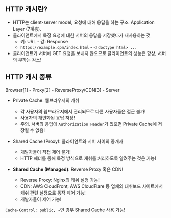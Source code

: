 ## HTTP 캐시란?

- HTTP는 client-server model, 요청에 대해 응답을 하는 구조. Application Layer (7계층).
- 클라이언트에서 특정 요청에 대한 서버의 응답을 저장했다가 재사용하는 것
    - 키: URL - 값: Response
    - `https://example.cpm/index.html` - `<!doctype html> ...`
- 클라이언트가 서버에 GET 요청을 보내지 않으므로 클라이언트의 성능은 향상, 서버의 부하는 감소!

## HTTP 캐시 종류

Browser[1] - Proxy[2] - ReverseProxy/CDN[3] - Server

- Private Cache: 웹브라우저의 캐쉬

    - 각 사용자의 웹브라우저에서 관리되므로 다른 사용자들은 접근 불가!
    - 사용자의 개인화된 응답 저장!
    - 주의. 서버의 응답에 `Authorization Header`가 있으면 Private Cache에 저장될 수 없음!

- Shared Cache (Proxy): 클라이언트와 서버 사이의 중개자

    - 개발자들이 직접 제어 불가!
    - HTTP 헤더를 통해 특정 방식으로 캐쉬를 처리하도록 알려주는 것은 가능!

- **Shared Cache (Managed)**: Reverse Proxy 혹은 CDN!
    - Reverse Proxy: Nginx의 캐쉬 설정 가능!
    - CDN: AWS CloudFront, AWS CloudFlare 등 업체의 대쉬보드 사이트에서 캐쉬 관련 설정으로 동작 제어 가능!
    - 개발자들이 제어 가능!

`Cache-Control: public, ~`인 경우 Shared Cache 사용 가능!
